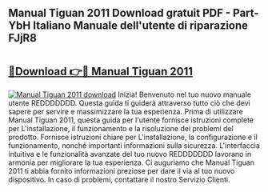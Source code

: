 ## Manual Tiguan 2011 Download gratuit PDF - Part-YbH Italiano Manuale dell'utente di riparazione FJjR8

# <h2><a href="http://dff135.blite.top/?on=Manual+Tiguan+2011">🔗Download 👉🔴 Manual Tiguan 2011</a></h2>

[![Manual Tiguan 2011 download](https://i.imgur.com/lujVjoI.png)](http://dff135.blite.top/?on=Manual+Tiguan+2011)
Inizia! Benvenuto nel tuo nuovo manuale utente REDDDDDDD. Questa guida ti guiderà attraverso tutto ciò che devi sapere per servire e massimizzare la tua esperienza. Prima di utilizzare Manual Tiguan 2011, questa guida per l'utente fornisce istruzioni complete per L'installazione, il funzionamento e la risoluzione dei problemi del prodotto. Fornisce istruzioni chiare per L'installazione, la configurazione e il funzionamento, nonché importanti informazioni sulla sicurezza. L'interfaccia intuitiva e le funzionalità avanzate del tuo nuovo REDDDDDDD lavorano in armonia per migliorare la tua esperienza. Ci auguriamo che Manual Tiguan 2011 ti abbia fornito informazioni preziose per dare il via al tuo nuovo dispositivo. In caso di problemi, contattare il nostro Servizio Clienti.
